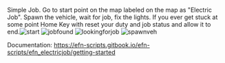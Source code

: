 Simple Job. Go to start point on the map labeled on the map as "Electric Job".  Spawn the vehicle, wait for job, fix the lights.  If you ever get stuck at some point Home Key with reset your duty and job status and allow it to end.![start](https://user-images.githubusercontent.com/69638603/178843757-a9818fc2-8201-4daa-9706-ca57b2984c48.png)
![jobfound](https://user-images.githubusercontent.com/69638603/178843777-d80a6d62-9326-48f0-b62a-b0cc06fad1bd.png)
![lookingforjob](https://user-images.githubusercontent.com/69638603/178843788-ea24110f-e403-4d7e-95cd-294a3d4012b8.png)
![spawnveh](https://user-images.githubusercontent.com/69638603/178843800-79280a0a-8860-48da-9ba4-608061a33b46.png)


Documentation: https://efn-scripts.gitbook.io/efn-scripts/efn_electricjob/getting-started